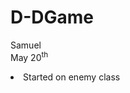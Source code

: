 # D-DGame


Samuel<br>May 20<sup>th</sup>
        <li>
        Started on enemy class
        </li>

